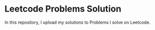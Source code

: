 # Leetcode Problems Solution
 In this repository, I upload my solutions to Problems I solve on Leetcode.
